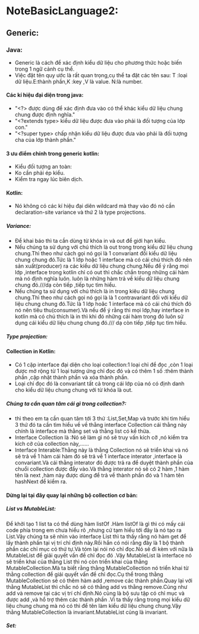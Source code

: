 # NoteBasicLanguage2:
## Generic:
### Java:
-  Generic là cách để xác định kiểu dữ liệu cho phương thức hoặc biến trong 1 ngữ cảnh cụ thể.
-  Việc đặt tên quy ước là rất quan trọng,cụ thể ta đặt các tên sau: T :loại dữ liệu.E:thành phần,K :key ,V là value. N:là number.
#### Các kí hiệu đại diện trong java: 
-    "<?>  được dùng để xác định đưa vào có thể khác kiểu dữ liệu chung chung được định nghĩa."
-    "<?extends type> kiểu dữ liệu được đưa vào phải là đối tượng của lớp con."
-    "<?super type> chấp nhận kiểu dữ liệu được đưa vào phải là đối tượng cha của lớp thành phần."
#### 3 ưu điểm chính trong generic kotlin: 
- Kiểu đối tượng an toàn:
- Ko cần phải ép kiểu.
- Kiểm tra ngay lúc biên dịch.
#### Kotlin:
- Nó không có các kí hiệu đại diên wildcard mà thay vào đó nó cần declaration-site variance và thứ 2 là type projections.
##### Variance:
- Để khai báo thì ta cần dùng từ khóa in và out để giới hạn kiểu.
- Nếu chúng ta sử dụng với chú thích là out trong trong kiểu dữ liệu chung chung.Thì theo như cách gọi nó gọi là 1 convariant đối kiểu dữ liệu chung chung đó.Tức là 1 lớp hoặc 1 interface mà có cái chú thích đó nên sản xuất(producer) ra các kiểu dữ liệu chung chung.Nếu để ý rằng mọi lớp ,interface trong kotlin chỉ có out thì chắc chắn trong những cái hàm mà nó định nghĩa luôn.
luôn là những hàm trả về kiểu dữ liệu chung chung đó.///dạ còn tiếp ,tiếp tục tìm hiểu.
- Nếu chúng ta sử dụng với chú thích là in trong kiêu dữ liệu chung chung.Thì theo như cách gọi nó gọi là là 1 contravariant đối với kiểu dữ liệu  chung chung đó.Tức là 1 lớp hoăc 1 interface mà có cái chú thích đó nó nên tiêu thu(consumer).Và nếu để ý rằng thì mọi lớp,hay interface in kotlin mà có chú thích là in thì khi đó những cái hàm trong đó luôn sử dụng cái kiểu dữ liệu chung chung đó./// dạ còn tiếp ,tiếp tục tìm hiểu.
##### Type projection:
#### Collection in Kotlin:
- Có 1 cặp interface đại diện cho loại collection:1 loại chỉ để đọc ,còn 1 loại được mở rộng từ 1 loại tương ứng chỉ đọc đó và có thêm 1 số :thêm thành phần ,cập nhật thành phần và xóa thành phần.
- Loại chỉ đọc đó là convariant tất cả trong cái lớp của nó có  định danh cho kiểu dữ liệu chung chung với từ khóa là out.
##### Chúng ta cần quan tâm cái gì trong collection?:
- thì theo em ta cần quan tâm tới 3 thứ :List,Set,Map và trước khi tìm hiểu 3 thứ đó ta cần tìm hiểu về về thằng interface Collection<T> cái thằng này chính là interface mà thằng set và thằng list có kế thừa.
- Interface Collection<T> là :Nó sẽ làm gì nó sẽ truy vấn kích cỡ ,nó kiểm tra kích cở của collection này,......
- Interface Interable:Thằng này là thằng Collection nó sẽ triển khai và nó sẽ trả về 1 hàm cái hàm đó sẽ trả về 1  interface interator ,interface là convariant.Và cái thằng interator đó được trả ra để duyệt thành phần của chuổi collection được đẩy vào.Và thằng interator nó sẽ có 2 hàm ,1 hàm tên là next ,hàm này được dùng để trả về thành phần đó 
và 1 hàm tên hashNext để kiểm ra.
#### Dừng lại tại đây quay lại những bộ collection cơ bản:
##### List vs MutableList:
Để khởi tạo 1 list ta có thể dùng hàm listOf .Hàm listOf là gì thì có mấy cái code phía trong em chưa hiểu rõ ,nhưng cứ tạm hiểu tới đây là nó tạo ra List.Vậy chúng ta sẽ nhìn vào interface List thì ta thấy rằng nó hàm get để lấy thành phần tại vị trí chỉ định này.Rồi hắn có nói rằng đây là 1 bộ thành phần các chỉ mục có thứ tự.Và tóm lại nói nó chỉ đọc.Nó sẽ đi kèm với nữa là MutableList để giải quyết vấn đề chỉ đọc đó .Vậy MutableList là interface nó sẽ triển khai của thằng List thì nó còn triển khai cùa thằng MutableCollection.Mà ta biết rằng thằng MutableCollection nó triển khai từ thằng collection để giải quyết vấn đề chỉ đọc.Cụ thể trong thằng MutableCollection sẽ có thêm hàm add ,remove các thành phần.Quay lại với thằng MutableList thì chắc nó sẽ có thằng add vs thằng remove.Củng như add và remove tại các vị trí chỉ định.Nó củng là bộ sưu tập có chỉ mục
và được add ,và hổ trợ thêm các thành phần .Vì ta thấy rằng trong mọi kiểu dữ liệu chung chung mà nó có thì để tên làm kiểu dữ liệu chung chung.Vậy thằng MutableCollection là invariant.MutableList củng là invariant.
##### Set:
